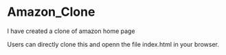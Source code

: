 # Amazon_Clone
I have created a clone of amazon home page


Users can directly clone this and openn the file index.html in your browser.
